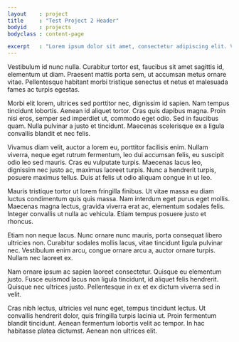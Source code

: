 ```yaml
---
layout    : project
title     : "Test Project 2 Header"
bodyid    : projects
bodyclass : content-page

excerpt   : "Lorem ipsum dolor sit amet, consectetur adipiscing elit. Vestibulum sollicitudin est quis ultrices consequat. Proin dapibus eros nec leo tempor blandit. Phasellus non eros lacinia, vehicula nisi sed, vehicula lorem."
---
```


Vestibulum id nunc nulla. Curabitur tortor est, faucibus sit amet sagittis id, elementum ut diam. Praesent mattis porta sem, ut accumsan metus ornare vitae. Pellentesque habitant morbi tristique senectus et netus et malesuada fames ac turpis egestas.

Morbi elit lorem, ultrices sed porttitor nec, dignissim id sapien. Nam tempus tincidunt lobortis. Aenean id aliquet tortor. Cras quis dapibus magna. Proin nisi eros, semper sed imperdiet ut, commodo eget odio. Sed in faucibus quam. Nulla pulvinar a justo et tincidunt. Maecenas scelerisque ex a ligula convallis blandit et nec felis.

Vivamus diam velit, auctor a lorem eu, porttitor facilisis enim. Nullam viverra, neque eget rutrum fermentum, leo dui accumsan felis, eu suscipit odio leo sed mauris. Cras eu vulputate turpis. Maecenas lacus leo, dignissim nec justo ac, maximus laoreet turpis. Nunc a hendrerit turpis, posuere maximus tellus. Duis at felis ut odio aliquam congue in ut leo.

Mauris tristique tortor ut lorem fringilla finibus. Ut vitae massa eu diam luctus condimentum quis quis massa. Nam interdum eget purus eget mollis. Maecenas magna lectus, gravida viverra erat ac, elementum sodales felis. Integer convallis ut nulla ac vehicula. Etiam tempus posuere justo et rhoncus.

Etiam non neque lacus. Nunc ornare nunc mauris, porta consequat libero ultricies non. Curabitur sodales mollis lacus, vitae tincidunt ligula pulvinar nec. Vestibulum enim arcu, congue ornare arcu a, auctor ornare turpis. Nullam nec laoreet ex.

Nam ornare ipsum ac sapien laoreet consectetur. Quisque eu elementum justo. Fusce euismod lacus non ligula tincidunt, id aliquet felis hendrerit. Quisque nec ultrices justo. Pellentesque in ex et ex dictum viverra sed in velit.

Cras nibh lectus, ultricies vel nunc eget, tempus tincidunt lectus. Ut convallis hendrerit dolor, quis fringilla turpis lacinia ut. Proin fermentum blandit tincidunt. Aenean fermentum lobortis velit ac tempor. In hac habitasse platea dictumst. Aenean non ultrices elit.